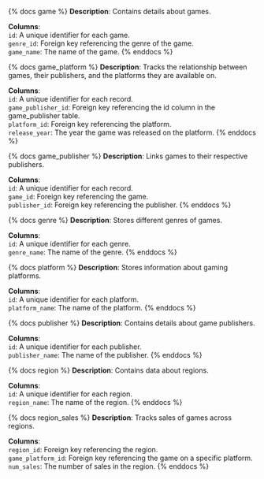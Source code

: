{% docs game %}
**Description**: Contains details about games.

**Columns**:  
`id`: A unique identifier for each game.  
`genre_id`: Foreign key referencing the genre of the game.  
`game_name`: The name of the game.
{% enddocs %}


{% docs game_platform %}
**Description**: Tracks the relationship between games, their publishers, and the platforms they are available on.

**Columns**:  
`id`: A unique identifier for each record.  
`game_publisher_id`: Foreign key referencing the id column in the game_publisher table.  
`platform_id`: Foreign key referencing the platform.  
`release_year`: The year the game was released on the platform.
{% enddocs %}


{% docs game_publisher %}
**Description**: Links games to their respective publishers.

**Columns**:  
`id`: A unique identifier for each record.  
`game_id`: Foreign key referencing the game.  
`publisher_id`: Foreign key referencing the publisher.
{% enddocs %}


{% docs genre %}
**Description**: Stores different genres of games.

**Columns**:  
`id`: A unique identifier for each genre.  
`genre_name`: The name of the genre.
{% enddocs %}


{% docs platform %}
**Description**: Stores information about gaming platforms.

**Columns**:  
`id`: A unique identifier for each platform.  
`platform_name`: The name of the platform.
{% enddocs %}


{% docs publisher %}
**Description**: Contains details about game publishers.

**Columns**:  
`id`: A unique identifier for each publisher.  
`publisher_name`: The name of the publisher.
{% enddocs %}


{% docs region %}
**Description**: Contains data about regions.

**Columns**:  
`id`: A unique identifier for each region.  
`region_name`: The name of the region.
{% enddocs %}


{% docs region_sales %}
**Description**: Tracks sales of games across regions.

**Columns**:  
`region_id`: Foreign key referencing the region.  
`game_platform_id`: Foreign key referencing the game on a specific platform.  
`num_sales`: The number of sales in the region.
{% enddocs %}